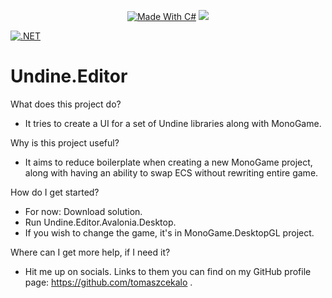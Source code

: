 <p align="center">
  <a href="http://forthebadge.com"><img src="http://forthebadge.com/images/badges/made-with-c-sharp.svg" alt="Made With C#"></a>
  <a href="http://forthebadge.com"><img src="http://forthebadge.com/images/badges/built-with-love.svg"></a><br>
</p>

[![.NET](https://github.com/tomaszcekalo/Undine.Editor/actions/workflows/dotnet.yml/badge.svg)](https://github.com/tomaszcekalo/Undine.Editor/actions/workflows/dotnet.yml)

# Undine.Editor
What does this project do?
* It tries to create a UI for a set of Undine libraries along with MonoGame.

Why is this project useful?
* It aims to reduce boilerplate when creating a new MonoGame project, along with having an ability to swap ECS without rewriting entire game.

How do I get started?
* For now: Download solution.
* Run Undine.Editor.Avalonia.Desktop.
* If you wish to change the game, it's in MonoGame.DesktopGL project.

Where can I get more help, if I need it?
* Hit me up on socials. Links to them you can find on my GitHub profile page: https://github.com/tomaszcekalo .

